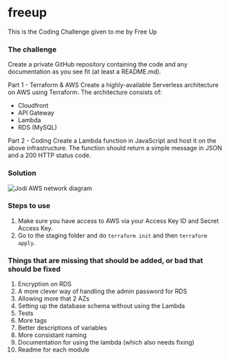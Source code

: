 # freeup

This is the Coding Challenge given to me by Free Up

### The challenge
Create a private GitHub repository containing the code and any documentation as you see fit (at least a README.md).

Part 1 - Terraform & AWS
Create a highly-available Serverless architecture on AWS using Terraform. The architecture consists of:
- Cloudfront
- API Gateway
- Lambda
- RDS (MySQL)

Part 2 - Coding
Create a Lambda function in JavaScript and host it on the above infrastructure. The function should return a simple message in JSON and a 200 HTTP status code.

### Solution

![Jodi AWS network diagram](https://user-images.githubusercontent.com/1429757/75894499-304ac580-5e2c-11ea-9128-5b0a691ddf7f.jpeg)


### Steps to use
1. Make sure you have access to AWS via your Access Key ID and Secret Access Key.
2. Go to the staging folder and do `terraform init` and then `terraform apply`.

### Things that are missing that should be added, or bad that should be fixed
1. Encryption on RDS
2. A more clever way of handling the admin password for RDS
3. Allowing more that 2 AZs
4. Setting up the database schema without using the Lambda
5. Tests
6. More tags
7. Better descriptions of variables
8. More consistant naming
9. Documentation for using the lambda (which also needs fixing)
10. Readme for each module


